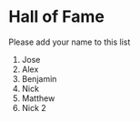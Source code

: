 # Hall of Fame
Please add your name to this list

1. Jose
2. Alex
3. Benjamin
4. Nick
5. Matthew
6. Nick 2

